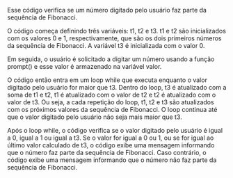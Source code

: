 Esse código verifica se um número digitado pelo usuário faz parte da sequência de Fibonacci.

O código começa definindo três variáveis: t1, t2 e t3. t1 e t2 são inicializados com os valores 0 e 1, respectivamente, que são os dois primeiros números da sequência de Fibonacci. A variável t3 é inicializada com o valor 0.

Em seguida, o usuário é solicitado a digitar um número usando a função prompt() e esse valor é armazenado na variável valor.

O código então entra em um loop while que executa enquanto o valor digitado pelo usuário for maior que t3. Dentro do loop, t3 é atualizado com a soma de t1 e t2, t1 é atualizado com o valor de t2 e t2 é atualizado com o valor de t3. Ou seja, a cada repetição do loop, t1, t2 e t3 são atualizados com os próximos valores da sequência de Fibonacci. O loop continua até que o valor digitado pelo usuário não seja mais maior que t3.

Após o loop while, o código verifica se o valor digitado pelo usuário é igual a 0, igual a 1 ou igual a t3. Se o valor for igual a 0 ou 1, ou se for igual ao último valor calculado de t3, o código exibe uma mensagem informando que o número faz parte da sequência de Fibonacci. Caso contrário, o código exibe uma mensagem informando que o número não faz parte da sequência de Fibonacci.